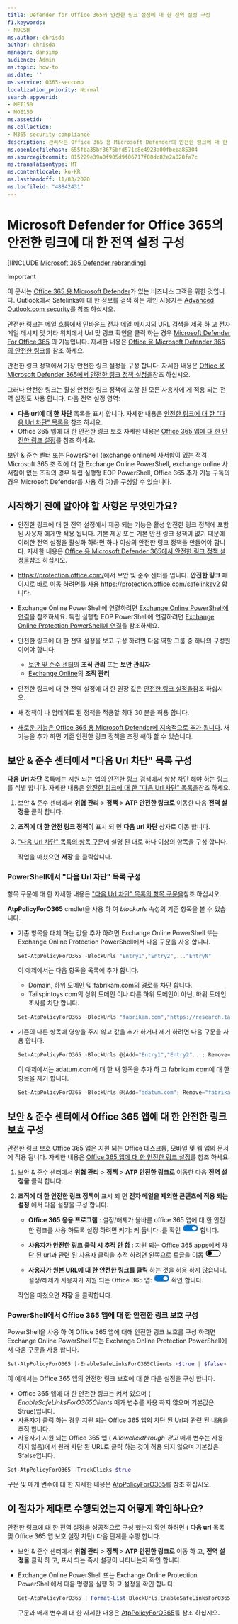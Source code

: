 ```yaml
---
title: Defender for Office 365의 안전한 링크 설정에 대 한 전역 설정 구성
f1.keywords:
- NOCSH
ms.author: chrisda
author: chrisda
manager: dansimp
audience: Admin
ms.topic: how-to
ms.date: ''
ms.service: O365-seccomp
localization_priority: Normal
search.appverid:
- MET150
- MOE150
ms.assetid: ''
ms.collection:
- M365-security-compliance
description: 관리자는 Office 365 용 Microsoft Defender의 안전한 링크에 대 한 전역 설정 확인 및 구성 방법 (' Office 365 앱에 대 한 다음 Url의 목록 및 보호 기능)을 확인할 수 있습니다.
ms.openlocfilehash: 655fba35bf3675bfd571c8e4923a00fbeba85304
ms.sourcegitcommit: 815229e39a0f905d9f06717f00dc82e2a028fa7c
ms.translationtype: MT
ms.contentlocale: ko-KR
ms.lasthandoff: 11/03/2020
ms.locfileid: "48842431"
---
```

# <a name="configure-global-settings-for-safe-links-in-microsoft-defender-for-office-365"></a>Microsoft Defender for Office 365의 안전한 링크에 대 한 전역 설정 구성

[!INCLUDE [Microsoft 365 Defender rebranding](../includes/microsoft-defender-for-office.md)]

> [!IMPORTANT]
> 이 문서는 [Office 365 용 Microsoft Defender](office-365-atp.md)가 있는 비즈니스 고객을 위한 것입니다. Outlook에서 Safelinks에 대 한 정보를 검색 하는 개인 사용자는 [Advanced Outlook.com security](https://support.microsoft.com/office/882d2243-eab9-4545-a58a-b36fee4a46e2)를 참조 하십시오.

안전한 링크는 메일 흐름에서 인바운드 전자 메일 메시지의 URL 검색을 제공 하 고 전자 메일 메시지 및 기타 위치에서 Url 및 링크 확인을 클릭 하는 경우 [Microsoft Defender For Office 365](office-365-atp.md) 의 기능입니다. 자세한 내용은 [Office 용 Microsoft Defender 365의 안전한 링크](atp-safe-links.md)를 참조 하세요.

안전한 링크 정책에서 가장 안전한 링크 설정을 구성 합니다. 자세한 내용은 [Office 용 Microsoft Defender 365에서 안전한 링크 정책 설정을](set-up-atp-safe-links-policies.md)참조 하십시오.

그러나 안전한 링크는 활성 안전한 링크 정책에 포함 된 모든 사용자에 게 적용 되는 전역 설정도 사용 합니다. 다음 전역 설정 영역:

- **다음 url에 대 한 차단** 목록을 표시 합니다. 자세한 내용은 [안전한 링크에 대 한 "다음 Url 차단" 목록을](atp-safe-links.md#block-the-following-urls-list-for-safe-links) 참조 하세요.
- Office 365 앱에 대 한 안전한 링크 보호 자세한 내용은 [Office 365 앱에 대 한 안전한 링크 설정](atp-safe-links.md#safe-links-settings-for-office-365-apps)를 참조 하세요.

보안 & 준수 센터 또는 PowerShell (exchange online에 사서함이 있는 적격 Microsoft 365 조 직에 대 한 Exchange Online PowerShell, exchange online 사서함이 없는 조직의 경우 독립 실행형 EOP PowerShell, Office 365 추가 기능 구독의 경우 Microsoft Defender를 사용 하 여)을 구성할 수 있습니다.

## <a name="what-do-you-need-to-know-before-you-begin"></a>시작하기 전에 알아야 할 사항은 무엇인가요?

- 안전한 링크에 대 한 전역 설정에서 제공 되는 기능은 활성 안전한 링크 정책에 포함 된 사용자 에게만 적용 됩니다. 기본 제공 또는 기본 안전 링크 정책이 없기 때문에 이러한 전역 설정을 활성화 하려면 하나 이상의 안전한 링크 정책을 만들어야 합니다. 자세한 내용은 [Office 용 Microsoft Defender 365에서 안전한 링크 정책 설정을](set-up-atp-safe-links-policies.md)참조 하십시오.

- <https://protection.office.com/>에서 보안 및 준수 센터를 엽니다. **안전한 링크** 페이지로 바로 이동 하려면를 사용 <https://protection.office.com/safelinksv2> 합니다.

- Exchange Online PowerShell에 연결하려면 [Exchange Online PowerShell에 연결](https://docs.microsoft.com/powershell/exchange/connect-to-exchange-online-powershell)을 참조하세요. 독립 실행형 EOP PowerShell에 연결하려면 [Exchange Online Protection PowerShell에 연결](https://docs.microsoft.com/powershell/exchange/connect-to-exchange-online-protection-powershell)을 참조하세요.

- 안전한 링크에 대 한 전역 설정을 보고 구성 하려면 다음 역할 그룹 중 하나의 구성원 이어야 합니다.

  - [보안 및 준수 센터](permissions-in-the-security-and-compliance-center.md)의 **조직 관리** 또는 **보안 관리자**
  - [Exchange Online](https://docs.microsoft.com/Exchange/permissions-exo/permissions-exo#role-groups)의 **조직 관리**

- 안전한 링크에 대 한 전역 설정에 대 한 권장 값은 [안전한 링크 설정을](recommended-settings-for-eop-and-office365-atp.md#safe-links-settings)참조 하십시오.

- 새 정책이 나 업데이트 된 정책을 적용할 최대 30 분을 허용 합니다.

- [새로운 기능은 Office 365 용 Microsoft Defender에 지속적으로 추가 됩니다](office-365-atp.md#new-features-in-microsoft-defender-for-office-365). 새 기능을 추가 하면 기존 안전한 링크 정책을 조정 해야 할 수 있습니다.

## <a name="configure-the-block-the-following-urls-list-in-the-security--compliance-center"></a>보안 & 준수 센터에서 "다음 Url 차단" 목록 구성

**다음 Url 차단** 목록에는 지원 되는 앱의 안전한 링크 검색에서 항상 차단 해야 하는 링크를 식별 합니다. 자세한 내용은 [안전한 링크에 대 한 "다음 Url 차단" 목록을](atp-safe-links.md#block-the-following-urls-list-for-safe-links)참조 하세요.

1. 보안 & 준수 센터에서 **위협 관리** \> **정책** \> **ATP 안전한 링크로** 이동한 다음 **전역 설정을** 클릭 합니다.

2. **조직에 대 한 안전 링크 정책이** 표시 되 면 **다음 url 차단** 상자로 이동 합니다.

3. ["다음 Url 차단" 목록의 항목 구문](atp-safe-links.md#entry-syntax-for-the-block-the-following-urls-list)에 설명 된 대로 하나 이상의 항목을 구성 합니다.

   작업을 마쳤으면 **저장** 을 클릭합니다.

### <a name="configure-the-block-the-following-urls-list-in-powershell"></a>PowerShell에서 "다음 Url 차단" 목록 구성

항목 구문에 대 한 자세한 내용은 ["다음 Url 차단" 목록의 항목 구문을](atp-safe-links.md#entry-syntax-for-the-block-the-following-urls-list)참조 하십시오.

**AtpPolicyForO365** cmdlet을 사용 하 여 _blockurls_ 속성의 기존 항목을 볼 수 있습니다.

- 기존 항목을 대체 하는 값을 추가 하려면 Exchange Online PowerShell 또는 Exchange Online Protection PowerShell에서 다음 구문을 사용 합니다.

  ```powershell
  Set-AtpPolicyForO365 -BlockUrls "Entry1","Entry2",..."EntryN"
  ```

  이 예제에서는 다음 항목을 목록에 추가 합니다.

  - Domain, 하위 도메인 및 fabrikam.com의 경로를 차단 합니다.
  - Tailspintoys.com의 상위 도메인 이나 다른 하위 도메인이 아닌, 하위 도메인 조사를 차단 합니다.

  ```powershell
  Set-AtpPolicyForO365 -BlockUrls "fabrikam.com","https://research.tailspintoys.com*"
  ```

- 기존의 다른 항목에 영향을 주지 않고 값을 추가 하거나 제거 하려면 다음 구문을 사용 합니다.

  ```powershell
  Set-AtpPolicyForO365 -BlockUrls @{Add="Entry1","Entry2"...; Remove="Entry3","Entry4"...}
  ```

  이 예제에서는 adatum.com에 대 한 새 항목을 추가 하 고 fabrikam.com에 대 한 항목을 제거 합니다.

  ```powershell
  Set-AtpPolicyForO365 -BlockUrls @{Add="adatum.com"; Remove="fabrikam"}
  ```

## <a name="configure-safe-links-protection-for-office-365-apps-in-the-security--compliance-center"></a>보안 & 준수 센터에서 Office 365 앱에 대 한 안전한 링크 보호 구성

안전한 링크 보호 Office 365 앱은 지원 되는 Office 데스크톱, 모바일 및 웹 앱의 문서에 적용 됩니다. 자세한 내용은 [Office 365 앱에 대 한 안전한 링크 설정](atp-safe-links.md#safe-links-settings-for-office-365-apps)를 참조 하세요.

1. 보안 & 준수 센터에서 **위협 관리** \> **정책** \> **ATP 안전한 링크로** 이동한 다음 **전역 설정을** 클릭 합니다.

2. **조직에 대 한 안전한 링크 정책이** 표시 되 면 **전자 메일을 제외한 콘텐츠에 적용 되는 설정** 에서 다음 설정을 구성 합니다.

   - **Office 365 응용 프로그램** : 설정/해제가 올바른 office 365 앱에 대 한 안전한 링크를 사용 하도록 설정 하려면 켜기: 켜 둡니다 .를 확인 ![ ](../../media/963dfcd0-1765-4306-bcce-c3008c4406b9.png) 합니다.

   - **사용자가 안전한 링크 클릭 시 추적 안 함** : 지원 되는 Office 365 apps에서 차단 된 url과 관련 된 사용자 클릭을 추적 하려면 왼쪽으로 토글을 이동 ![ 합니다. ](../../media/scc-toggle-off.png)

   - **사용자가 원본 URL에 대 한 안전한 링크를 클릭** 하는 것을 허용 하지 않습니다. 설정/해제가 사용자가 지원 되는 Office 365 앱: ![ 켜기/끄기에서 원래 차단 된 URL로 클릭 하지 못하게 하는 것을 ](../../media/963dfcd0-1765-4306-bcce-c3008c4406b9.png) 확인 합니다.

   작업을 마쳤으면 **저장** 을 클릭합니다.

### <a name="configure-safe-links-protection-for-office-365-apps-in-powershell"></a>PowerShell에서 Office 365 앱에 대 한 안전한 링크 보호 구성

PowerShell을 사용 하 여 Office 365 앱에 대해 안전한 링크 보호를 구성 하려면 Exchange Online PowerShell 또는 Exchange Online Protection PowerShell에서 다음 구문을 사용 합니다.

```powershell
Set-AtpPolicyForO365 [-EnableSafeLinksForO365Clients <$true | $false> [-AllowClickThrough <$true | $false>] [-TrackClicks <$true | $false>]
```

이 예에서는 Office 365 앱의 안전한 링크 보호에 대 한 다음 설정을 구성 합니다.

- Office 365 앱에 대 한 안전한 링크는 켜져 있으며 ( _EnableSafeLinksForO365Clients_ 매개 변수를 사용 하지 않으며 기본값은 $true)입니다.
- 사용자가 클릭 하는 경우 지원 되는 Office 365 앱의 차단 된 Url과 관련 된 내용을 추적 합니다.
- 사용자가 지원 되는 Office 365 앱 ( _Allowclickthrough 광고_ 매개 변수는 사용 하지 않음)에서 원래 차단 된 URL로 클릭 하는 것이 허용 되지 않으며 기본값은 $false입니다.

```powershell
Set-AtpPolicyForO365 -TrackClicks $true
```

구문 및 매개 변수에 대 한 자세한 내용은 [AtpPolicyForO365](https://docs.microsoft.com/powershell/module/exchange/set-atppolicyforo365)를 참조 하십시오.

## <a name="how-do-you-know-these-procedures-worked"></a>이 절차가 제대로 수행되었는지 어떻게 확인하나요?

안전한 링크에 대 한 전역 설정을 성공적으로 구성 했는지 확인 하려면 ( **다음 url** 목록 및 Office 365 앱 보호 설정 차단) 다음 단계를 수행 합니다.

- 보안 & 준수 센터에서 **위협 관리** \> **정책** \> **ATP 안전한 링크로** 이동 하 고, **전역 설정을** 클릭 하 고, 표시 되는 즉시 설정이 나타나는지 확인 합니다.

- Exchange Online PowerShell 또는 Exchange Online Protection PowerShell에서 다음 명령을 실행 하 고 설정을 확인 합니다.

  ```powershell
  Get-AtpPolicyForO365 | Format-List BlockUrls,EnableSafeLinksForO365Clients,AllowClickThrough,TrackClicks
  ```

  구문과 매개 변수에 대 한 자세한 내용은 [AtpPolicyForO365](https://docs.microsoft.com/powershell/module/exchange/get-atppolicyforo365)를 참조 하십시오.
